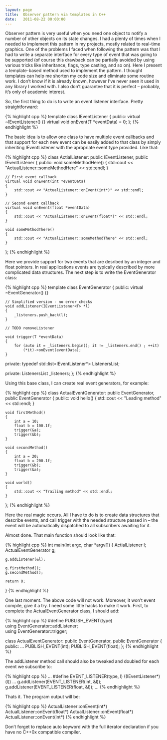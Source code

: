 ```yaml
---
layout: page
title:  Observer pattern via templates in C++
date:   2011-08-22 00:00:00
---
```


Observer pattern is very useful when you need one object to notify a number of other objects on its state changes.
I had a plenty of times when I needed to implement this pattern in my projects, mostly related to real-time graphics.
One of the problems I faced when following the pattern was that I had to write a separate interface for every type of
event that was going to be supported (of course this drawback can be partially avoided by using various tricks like inheritance,
flags, type casting, and so on). Here I present a template-based method used to implement the pattern. I thought templates
can help me shorten my code size and eliminate some routine work. I don’t know if it is already known, however I’ve never
seen it used in any library I worked with. I also don’t guarantee that it is perfect – probably, it’s only of academic interest.

<!--break-->

So, the first thing to do is to write an event listener interface. Pretty straightforward:

{% highlight cpp %}
template <class T>
class IEventListener
{
public:
	virtual ~IEventListener() {}
	virtual void onEvent(T *eventData) = 0;
};
{% endhighlight %}

The basic idea is to allow one class to have multiple event callbacks and that support for each new event can be easily
added to that class by simply inheriting IEventListener with the apropriate event type provided. Like that:

{% highlight cpp %}
class ActialListener: public IEventListener<int>, public IEventListener<float>
{
public:
	void someMethodHere()
	{
		std::cout << "ActualListener::someMethodHere" << std::endl;
	}

	// First event callback
	virtual void onEvent(int *eventData)
	{
		std::cout << "ActualListener::onEvent(int*)" << std::endl;
	}

	// Second event callback
	virtual void onEvent(float *eventData)
	{
		std::cout << "ActualListener::onEvent(float*)" << std::endl;
	}

	void someMethodThere()
	{
		std::cout << "ActualListener::someMethodThere" << std::endl;
	}
};
{% endhighlight %}

Here we provide support for two events that are desribed by an integer and float pointers. In real applications events are typically described by more complicated data structures.
The next step is to write the EventGenerator class:

{% highlight cpp %}
template <class T>
class EventGenerator
{
public:
	virtual ~EventGenerator() {}

	// Simplified version - no error checks
	void addListener(IEventListener<T> *l)
	{
		_listeners.push_back(l);
	}

	// TODO removeListener

	void trigger(T *eventData)
	{
		for (auto it = _listeners.begin(); it != _listeners.end() ; ++it)
			(*it)->onEvent(eventData);
	}

private:
	typedef std::list<IEventListener<T>*> ListenersList;

private:
	ListenersList _listeners;
};
{% endhighlight %}

Using this base class, I can create real event generators, for example:

{% highlight cpp %}
class ActualEventGenerator: public EventGenerator<int>, public EventGenerator<float>
{
public:
	void hello()
	{
		std::cout << "Leading method" << std::endl;
	}

	void firstMethod()
	{
		int a = 10;
		float b = 100.1f;
		trigger(&a);
		trigger(&b);
	}

	void secondMethod()
	{
		int a = 20;
		float b = 200.1f;
		trigger(&b);
		trigger(&a);
	}

	void world()
	{
		std::cout << "Trailing method" << std::endl;
	}
};
{% endhighlight %}

Here the real magic occurs. All I have to do is to create data structures that describe events, and call trigger with the
needed structure passed in – the event will be automatically dispatched to all subscribers awaiting for it.

Almost done. That main function should look like that:

{% highlight cpp %}
int main(int argc, char *argv[])
{
	ActialListener l;
	ActualEventGenerator g;

	g.addListener(&l);

	g.firstMethod();
	g.secondMethod();

	return 0;
}
{% endhighlight %}

One last moment. The above code will not work. Moreover, it won’t event compile, give it a try.
I need some little hacks to make it work. First, to complete the ActualEventGenerator class, I should add:

{% highlight cpp %}
#define PUBLISH_EVENT(type) \
	using EventGenerator<type>::addListener; \
	using EventGenerator<type>::trigger;

class ActualEventGenerator: public EventGenerator<int>, public EventGenerator<float>
{
public:
	...
	PUBLISH_EVENT(int);
	PUBLISH_EVENT(float);
};
{% endhighlight %}

The addListener method call should also be tweaked and doubled for each event we subscribe to:

{% highlight cpp %}
...
#define EVENT_LISTENER(type, l) ((IEventListener<type>*)(l))
...
g.addListener(EVENT_LISTENER(int, &l));
g.addListener(EVENT_LISTENER(float, &l));
...
{% endhighlight %}

Thats it. The program output will be:

{% highlight cpp %}
ActualListener::onEvent(int*)
ActualListener::onEvent(float*)
ActualListener::onEvent(float*)
ActualListener::onEvent(int*)
{% endhighlight %}

Don’t forget to replace auto keyword with the full iterator declaration if you have no C++0x compatible compiler.